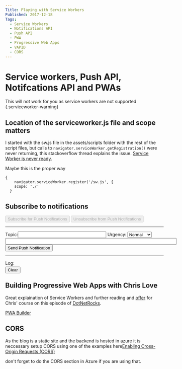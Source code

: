 ```yaml
---
Title: Playing with Service Workers
Published: 2017-12-18
Tags: 
  - Service Workers
  - Notifications API
  - Push API
  - PWA
  - Progressive Web Apps
  - VAPID
  - CORS
---
```


# Service workers, Push API, Notifcations API and PWAs
This will not work for you as service workers are not supported {.serviceworker-warning}

## Location of the serviceworker.js file and scope matters
I started with the sw.js file in the assets/scripts folder with the rest of the script files, but calls to ```navigator.serviceWorker.getRegistration()``` were never returning, this stackoverflow thread explains the issue.
[Service Worker is never ready](https://stackoverflow.com/questions/29874068/navigator-serviceworker-is-never-ready).

Maybe this is the proper way 
``` 
{
    navigator.serviceWorker.register('/sw.js', {
    scope: './'
  }
```

## Subscribe to notifications
<div id="dashboard-controls">
    <button disabled="disabled" id="subscribe">Subscribe for Push Notifications</button>
    <button disabled="disabled" id="unsubscribe">Unsubscribe from Push Notifications</button>
    <br /><hr />
    <label for="topic">Topic:</label><input type="text" id="topic" size="32" maxlength="32" />
    <label for="urgency">Urgency:</label>
    <select id="urgency">
        <option value="VeryLow">Very Low</option>
        <option value="Low">Low</option>
        <option value="Normal" selected="selected">Normal</option>
        <option value="High">High</option>
    </select><br />
    <input id="notification" size="65" />
    <button id="send">Send Push Notification</button>
</div>
    <hr />
<div id="dashboard-console">
    <label>Log:</label>
    <div id="output"></div>
    <button id="clear" style="position: relative; top: 3px;">Clear</button>
</div>

##  Building Progressive Web Apps with Chris Love
Great explaination of Service Workers and further reading and [offer](https://love2dev.com/dnrpwa) for Chris' course on this episode of
[DotNetRocks](https://dotnetrocks.com/?show=1509).

[PWA Builder](http://www.pwabuilder.com/generator)

## CORS
As the blog is a static site and the backend is hosted in azure it is neccessary  setup CORS using one of the examples here[Enabling Cross-Origin Requests (CORS)](https://docs.microsoft.com/en-us/aspnet/core/security/cors)

don't forget to do the CORS section in Azure if you are using that.

<script src="../assets/js/push-notifications.js"></script>
<script>

  window.addEventListener('load', function() {
      // Registration was successful
      console.log('PAGE: Get Notification permission');
      askPermission();
      setTimeout(notify, 2000);
  });

function notify(){
  var title = 'Welcome to the blog.';
  var body = 'Enjoy this post about service workers and the push and notification APIs.';
  var icon = 'https://noknok.pl/images/favico.png';
  var tag = 'simple-push-demo-notification-tag';
if (Notification.permission == 'granted') {
      navigator.serviceWorker.getRegistration().then(function(reg) {
        reg.showNotification(title, {
        body: body,
        icon: icon,
        tag: tag
      })
    });
  }
}


function askPermission() {
    return new Promise(function(resolve, reject) {
            const permissionResult = Notification.requestPermission(function(result) {
                resolve(result);
            });

            if (permissionResult) {
                permissionResult.then(resolve, reject);
            }
        })
        .then(function(permissionResult) {
            if (permissionResult !== 'granted') {
                throw new Error('We weren\'t granted permission.');
            }
        });
}
</script>